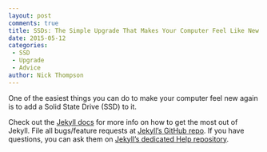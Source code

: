 ```yaml
---
layout: post
comments: true
title: SSDs: The Simple Upgrade That Makes Your Computer Feel Like New
date: 2015-05-12
categories: 
 - SSD 
 - Upgrade
 - Advice
author: Nick Thompson
---
```

One of the easiest things you can do to make your computer feel new again is to add a Solid State Drive (SSD) to it.

Check out the [Jekyll docs][jekyll] for more info on how to get the most out of Jekyll. File all bugs/feature requests at [Jekyll’s GitHub repo][jekyll-gh]. If you have questions, you can ask them on [Jekyll’s dedicated Help repository][jekyll-help].

[jekyll]:      http://jekyllrb.com
[jekyll-gh]:   https://github.com/jekyll/jekyll
[jekyll-help]: https://github.com/jekyll/jekyll-help
